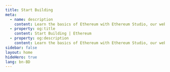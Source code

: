 ```yaml
---
title: Start Building
meta:
  - name: description
    content: Learn the basics of Ethereum with Ethereum Studio, our web-based IDE for building and testing smart contracts.
  - property: og:title
    content: Start Building | Ethereum
  - property: og:description
    content: Learn the basics of Ethereum with Ethereum Studio, our web-based IDE for building and testing smart contracts.
sidebar: false
layout: home
hideHero: true
lang: bn-BD
---
```


<BuildPage />
